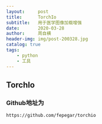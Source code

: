 ```yaml
---
layout:     post
title:      TorchIo
subtitle:   用于医学图像加载增强
date:       2020-03-28
author:     周自横
header-img: img/post-200328.jpg
catalog: true
tags:
    - python
    - 工具
---
```


## TorchIo

### Github地址为

`https://github.com/fepegar/torchio`

